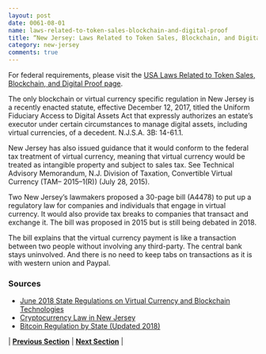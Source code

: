 ```yaml
---
layout: post
date: 0061-08-01
name: laws-related-to-token-sales-blockchain-and-digital-proof
title: “New Jersey: Laws Related to Token Sales, Blockchain, and Digital Proof"
category: new-jersey
comments: true
---
```


For federal requirements, please visit the [USA Laws Related to Token Sales, Blockchain, and Digital Proof page](https://neo-project.github.io/global-blockchain-compliance-hub//united-states-of-america/USA-laws-token-sales.html). 

The only blockchain or virtual currency specific regulation in New Jersey is a recently enacted statute, effective December 12, 2017, titled the Uniform Fiduciary Access to Digital Assets Act that expressly authorizes an estate’s executor under certain circumstances to manage digital assets, including virtual currencies, of a decedent. N.J.S.A. 3B: 14-61.1.

New Jersey has also issued guidance that it would conform to the federal tax treatment of virtual currency, meaning that virtual currency would be treated as intangible property and subject to sales tax. See Technical Advisory Memorandum, N.J. Division of Taxation, Convertible Virtual Currency (TAM– 2015–1(R)) (July 28, 2015).

Two New Jersey’s lawmakers proposed a 30-page bill (A4478) to put up a regulatory law for companies and individuals that engage in virtual currency. It would also provide tax breaks to companies that transact and exchange it. The bill was proposed in 2015 but is still being debated in 2018.

The bill explains that the virtual currency payment is like a transaction between two people without involving any third-party. The central bank stays uninvolved. And there is no need to keep tabs on transactions as it is with western union and Paypal.

### Sources
- [June 2018 State Regulations on Virtual Currency and Blockchain Technologies](https://www.carltonfields.com/state-regulations-on-virtual-currency-and-blockchain-technologies/)
- [Cryptocurrency Law in New Jersey](https://ecoin4dummies.com/cryptocurrency-law-us-bitlicense-others/#new-jersey)
- [Bitcoin Regulation by State (Updated 2018)](https://www.bitcoinmarketjournal.com/bitcoin-state-regulations/)



| **[Previous Section]( https://neo-project.github.io/global-blockchain-compliance-hub//new-jersey/new-jersey-governing-by-law.html)** | **[Next Section]( https://neo-project.github.io/global-blockchain-compliance-hub//new-jersey/new-jersey-securities-related-laws.html)** |

